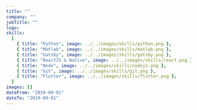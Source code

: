 ```yaml
---
title: ""
company: ""
jobTitle: ""
logo:
skills:
  [
    { title: "Python", image: ../../images/skills/python.png },
    { title: "Matlab", image: ../../images/skills/matlab.png },
    { title: "Gatsby", image: ../../images/skills/gatsby.png },
    { title: "ReactJS & Native", image: ../../images/skills/react.png },
    { title: "Node", image: ../../images/skills/nodejs.png },
    { title: "Git", image: ../../images/skills/git.png },
    { title: "Flutter", image: ../../images/skills/flutter.png },
  ]
images: []
dateFrom: "2019-09-01"
dateTo: "2019-09-01"
---
```

